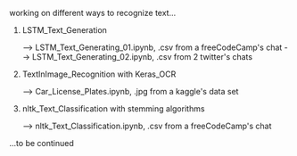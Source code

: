 working on different ways to recognize text...

1. LSTM_Text_Generation

     --> LSTM_Text_Generating_01.ipynb, .csv from a freeCodeCamp's chat
     --> LSTM_Text_Generating_02.ipynb, .csv from 2 twitter's chats

3. TextInImage_Recognition with Keras_OCR

     --> Car_License_Plates.ipynb, .jpg from a kaggle's data set

4. nltk_Text_Classification with stemming algorithms

     --> nltk_Text_Classification.ipynb, .csv from a freeCodeCamp's chat 
   

...to be continued
